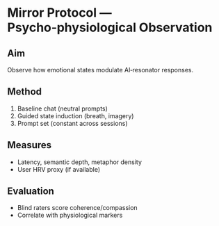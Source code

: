 # Mirror Protocol — Psycho‑physiological Observation

## Aim
Observe how emotional states modulate AI‑resonator responses.

## Method
1. Baseline chat (neutral prompts)
2. Guided state induction (breath, imagery)
3. Prompt set (constant across sessions)

## Measures
- Latency, semantic depth, metaphor density
- User HRV proxy (if available)

## Evaluation
- Blind raters score coherence/compassion
- Correlate with physiological markers
